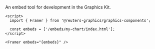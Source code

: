 An embed tool for development in the Graphics Kit.

```svelte
<script>
  import { Framer } from '@reuters-graphics/graphics-components';

  const embeds = ['/embeds/my-chart/index.html'];
</script>

<Framer embeds="{embeds}" />
```
